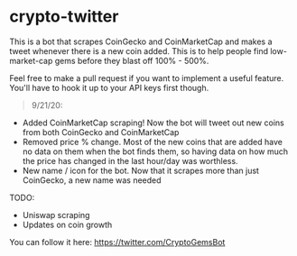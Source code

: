 # crypto-twitter

This is a bot that scrapes CoinGecko and CoinMarketCap and makes a tweet whenever there is a new coin added. This is to help people find low-market-cap gems before they blast off 100% - 500%.


Feel free to make a pull request if you want to implement a useful feature. You'll have to hook it up to your API keys first though.

> 9/21/20:
 - Added CoinMarketCap scraping! Now the bot will tweet out new coins from both CoinGecko and CoinMarketCap
 - Removed price % change. Most of the new coins that are added have no data on them when the bot finds them, so having data on how much the price has changed in the last hour/day was worthless.
 - New name / icon for the bot. Now that it scrapes more than just CoinGecko, a new name was needed


TODO:
 - Uniswap scraping
 - Updates on coin growth


You can follow it here:
https://twitter.com/CryptoGemsBot
